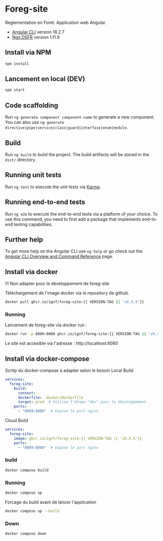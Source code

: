 # Foreg-site

Reglementation en Foret. Application web Angular.

* [Angular CLI](https://github.com/angular/angular-cli) version 18.2.7
* [Ngx DSFR](https://foad.phm.education.gouv.fr/edugouvfr/ngx-dsfr/1-11-9/?path=/docs/introduction-readme--docs) version 1.11.9

## Install via NPM

```bash
npm install
```

## Lancement en local (DEV)

```bash
npm start
```

## Code scaffolding

Run `ng generate component component-name` to generate a new component. You can also use `ng generate directive|pipe|service|class|guard|interface|enum|module`.

## Build

Run `ng build` to build the project. The build artifacts will be stored in the `dist/` directory.

## Running unit tests

Run `ng test` to execute the unit tests via [Karma](https://karma-runner.github.io).

## Running end-to-end tests

Run `ng e2e` to execute the end-to-end tests via a platform of your choice. To use this command, you need to first add a package that implements end-to-end testing capabilities.

## Further help

To get more help on the Angular CLI use `ng help` or go check out the [Angular CLI Overview and Command Reference](https://angular.dev/tools/cli) page.


## Install via docker

!!! Non adapter pour le développement de foreg-site

Téléchargement de l'image docker via le repository de github.


```bash
docker pull ghcr.io/ignf/foreg-site:{{ VERSION-TAG || 'vX.X.X'}}
```

### Running

Lancement de foreg-site via docker run :

```bash
docker run -p 8080:8080 ghcr.io/ignf/foreg-site:{{ VERSION-TAG || 'vX.X.X'}}
```

Le site est accesible via l'adresse : http://localhost:8080

## Install via docker-compose

Scritp du docker-compose à adapter selon le besoin
Local Build

```yaml
services:
  foreg-site:
    build:
      context: .
      dockerfile: .docker/Dockerfile
      target: prod  # Utilise l'étape "dev" pour le développement
    ports:
      - "8089:8080"  # Expose le port nginx

``` 
Cloud Build

```yaml
services:
  foreg-site:
    image: ghcr.io/ignf/foreg-site:{{ VERSION-TAG || 'vX.X.X'}}
    ports:
      - "8089:8080"  # Expose le port nginx
```


### build

```bash
docker compose build
```

### Running

```bash
docker compose up
```
Forcage du build avant de lancer l'application

```bash
docker compose up --build
```

### Down

```bash
docker compose down
```